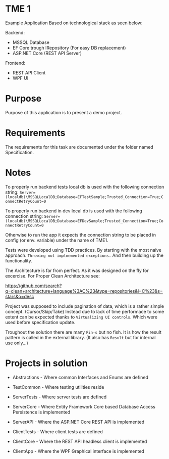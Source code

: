 # TME 1

Example Application Based on technological stack as seen below:

Backend: 
 - MSSQL Database
 - EF Core trough IRepository (For easy DB replacement)
 - ASP.NET Core (REST API Server)

Frontend:
 - REST API Client
 - WPF UI

# Purpose

Purpose of this application is to present a demo project.

# Requirements

The requirements for this task are documented under the folder named Specification.

# Notes

To properly run backend tests local db is used with the following connection string:
`Server=(localdb)\MSSQLLocalDB;Database=EFTestSample;Trusted_Connection=True;ConnectRetryCount=0`

To properly run backend in dev local db is used with the following connection string:
`Server=(localdb)\MSSQLLocalDB;Database=EFDevSample;Trusted_Connection=True;ConnectRetryCount=0`

Otherwise to run the app it expects the connection string to be placed in config (or env. variable) under the name of TME1.

Tests were developed using TDD practices. By starting with the most naive approach.
`Throwing not implmemented exceptions.` And then building up the functionality.

The Architecture is far from perfect. As it was designed on the fly for excercise.
For Proper Clean Architecture see: 

https://github.com/search?q=clean+architecture+language%3AC%23&type=repositories&l=C%23&s=stars&o=desc

Project was supposed to include pagination of data, which is a rather simple concept. (Cursor/Skip/Take)
Instead due to lack of time performace to some extent can be expected thanks to `Virtualizing UI controls`.
Which were used before specification update.

Troughout the solution there are many `Fin-s` but no fish. 
It is how the result pattern is called in the external library. (It also has `Result` but for internal use only...)

# Projects in solution

 - Abstractions - Where common Interfaces and Enums are defined
 - TestCommon - Where testing utilities reside

 - ServerTests - Where server tests are defined
 - ServerCore - Where Entity Framework Core based Database Access Persistence is implemented
 - ServerAPI - Where the ASP.NET Core REST API is implemented

 - ClientTests - Where client tests are defined
 - ClientCore - Where the REST API headless client is implemented
 - ClientApp - Where the WPF Graphical interface is implemented
